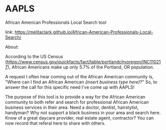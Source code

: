 # AAPLS
African American Professionals Local Search tool

link: https://melitaclark.github.io/African-American-Professionals-Local-Search/

About: 

According to the US Census (https://www.census.gov/quickfacts/fact/table/portlandcityoregon/INC110217), African Americans make up only 5.7% of the Portland, OR population. 

A request I often hear coming out of the African American community is, "Where can I find an African American _(insert business type here)_?" So, to answer the call for this specific need I've come up with AAPLS!

The purpose of this tool is to provide a way for the African American community to both refer and search for professional African American business services in their area. Need a doctor, dentist, hairstylist, handyman? Why not support a black business in your area and search here. Know of a great daycare provider, real estate agent, contractor? You can now record that referal here to share with others. 
